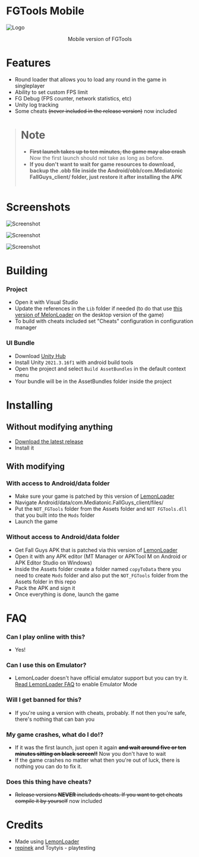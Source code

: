 # FGTools Mobile

![Logo](Assets/GitHubImages/FGToolsMSplash.png)

<p align="center">Mobile version of FGTools</p>

# Features
- Round loader that allows you to load any round in the game in singleplayer
- Ability to set custom FPS limit
- FG Debug (FPS counter, network statistics, etc)
- Unity log tracking
- Some cheats ~~(never included in the release version)~~ now included

> # Note
>
> - ~~<b>First launch takes up to ten minutes, the game may also crash</b>~~ Now the first launch should not take as long as before.
> - <b>If you don't want to wait for game resources to download, backup the .obb file inside the Android/obb/com.Mediatonic FallGuys_client/ folder, just restore it after installing the APK</b>
<br><br>

# Screenshots

![Screenshot](Assets/GitHubImages/S1.png)

![Screenshot](Assets/GitHubImages/S2.png)

![Screenshot](Assets/GitHubImages/S3.png)

# Building

### Project
- Open it with Visual Studio
- Update the references in the `Lib` folder if needed (to do that use [this version of MelonLoader](https://github.com/LavaGang/MelonLoader/releases/tag/v0.5.7) on the desktop version of the game)
- To build with cheats included set "Cheats" configuration in configuration manager

### UI Bundle
- Download [Unity Hub](https://unity.com/unity-hub)
- Install Unity `2021.3.16f1` with android build tools 
- Open the project and select `Build AssetBundles` in the default context menu
- Your bundle will be in the AssetBundles folder inside the project

# Installing
## Without modifying anything 
- [Download the latest release](https://github.com/floyzi/FGToolsMobile/releases/latest)
- Install it 

## With modifying 
### With access to Android/data folder
- Make sure your game is patched by this version of [LemonLoader](https://github.com/LemonLoader/MelonLoader_057/releases/tag/0.2.0.1) 
- Navigate Android/data/com.Mediatonic.FallGuys_client/files/
- Put the `NOT_FGTools` folder from the Assets folder and `NOT FGTools.dll` that you built into the `Mods` folder 
- Launch the game

### Without access to Android/data folder
- Get Fall Guys APK that is patched via this version of [LemonLoader](https://github.com/LemonLoader/MelonLoader_057/releases/tag/0.2.0.1) 
- Open it with any APK editor (MT Manager or APKTool M on Android or APK Editor Studio on Windows)
- Inside the Assets folder create a folder named `copyToData` there you need to create `Mods` folder and also put the `NOT_FGTools` folder from the Assets folder in this repo 
- Pack the APK and sign it
- Once everything is done, launch the game

# FAQ
### Can I play online with this?
- Yes!
### Can I use this on Emulator?
- LemonLoader doesn't have official emulator support but you can try it. [Read LemonLoader FAQ](https://github.com/LemonLoader/MelonLoader_057/wiki/FAQ) to enable Emulator Mode
### Will I get banned for this?
- If you're using a version with cheats, probably. If not then you're safe, there's nothing that can ban you
### My game crashes, what do I do!?
- If it was the first launch, just open it again ~~<b>and wait around five or ten minutes sitting on black screen!!</b>~~ Now you don't have to wait
- If the game crashes no matter what then you're out of luck, there is nothing you can do to fix it.
### Does this thing have cheats?
- ~~Release versions **NEVER** includeds cheats. If you want to get cheats compile it by yourself~~ now included

# Credits
- Made using [LemonLoader](https://github.com/LemonLoader/MelonLoader_057)
- [repinek](https://github.com/repinek) and Toytyis - playtesting
